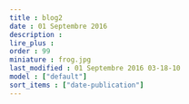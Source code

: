 ```yaml
---
title : blog2
date : 01 Septembre 2016
description : 
lire_plus : 
order : 99
miniature : frog.jpg
last_modified : 01 Septembre 2016 03-18-10
model : ["default"]
sort_items : ["date-publication"]
---
```

